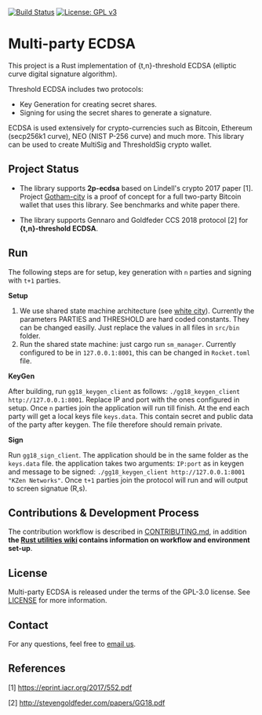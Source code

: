[![Build Status](https://travis-ci.com/KZen-networks/multi-party-ecdsa.svg?branch=master)](https://travis-ci.com/KZen-networks/multi-party-ecdsa)
[![License: GPL v3](https://img.shields.io/badge/License-GPL%20v3-blue.svg)](https://www.gnu.org/licenses/gpl-3.0)

Multi-party ECDSA
=====================================

This project is a Rust implementation of {t,n}-threshold ECDSA (elliptic curve digital signature algorithm).

Threshold ECDSA includes two protocols:

* Key Generation for creating secret shares.
* Signing for using the secret shares to generate a signature. 

ECDSA is used extensively for crypto-currencies such as Bitcoin, Ethereum (secp256k1 curve), NEO (NIST P-256 curve) and much more. 
This library can be used to create MultiSig and ThresholdSig crypto wallet.

Project Status
-------
* The library supports **2p-ecdsa** based on Lindell's crypto 2017 paper [1]. Project [Gotham-city](https://github.com/KZen-networks/gotham-city) is a proof of concept for a full two-party Bitcoin wallet that uses this library. See benchmarks and white paper there.

* The library supports Gennaro and Goldfeder CCS 2018 protocol [2] for **{t,n}-threshold ECDSA**. 

Run
-------
The following steps are for setup, key generation with `n` parties and signing with `t+1` parties. 

**Setup** 
1) We use shared state machine architecture (see [white city](https://github.com/KZen-networks/white-city)). Currently the parameters PARTIES and THRESHOLD are hard coded constants. 
They can be changed easilly. Just replace the values in all files in `src/bin` folder. 
2) Run the shared state machine: just cargo run `sm_manager`. Currently configured to be in `127.0.0.1:8001`, this can be changed in `Rocket.toml` file.

**KeyGen**

After building, run `gg18_keygen_client` as follows: `./gg18_keygen_client http://127.0.0.1:8001`. Replace IP and port with the ones configured in setup. Once `n` parties join the application will run till finish. At the end each party will get a local keys file `keys.data`. This contain secret and public data of the party after keygen. The file therefore should remain private. 

**Sign**

Run `gg18_sign_client`. The application should be in the same folder as the `keys.data` file. the application takes two arguments: `IP:port` as in keygen and message to be signed: `./gg18_keygen_client http://127.0.0.1:8001 "KZen Networks"`. Once `t+1` parties join the protocol will run and will output to screen signatue (R,s). 


Contributions & Development Process
-------------------
The contribution workflow is described in [CONTRIBUTING.md](CONTRIBUTING.md), in addition **the [Rust utilities wiki](https://github.com/KZen-networks/rust-utils/wiki) contains information on workflow and environment set-up**.

License
-------
Multi-party ECDSA is released under the terms of the GPL-3.0 license. See [LICENSE](LICENSE) for more information.

Contact
-------------------
For any questions, feel free to [email us](mailto:github@kzencorp.com).

References
-------------------

[1] https://eprint.iacr.org/2017/552.pdf

[2] http://stevengoldfeder.com/papers/GG18.pdf
